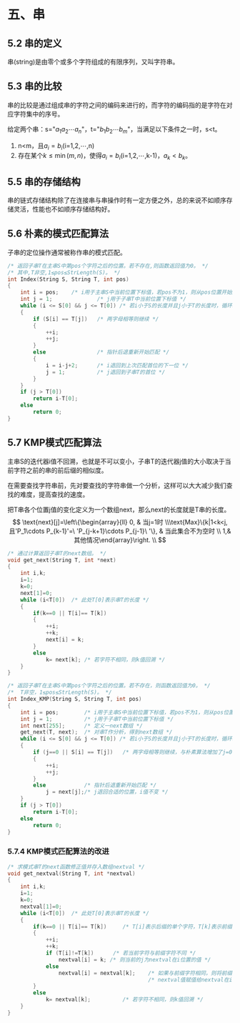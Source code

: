 # 五、串

## 5.2 串的定义

串(string)是由零个或多个字符组成的有限序列，又叫字符串。

## 5.3 串的比较

串的比较是通过组成串的字符之间的编码来进行的，而字符的编码指的是字符在对应字符集中的序号。

给定两个串：s="$a_1a_2\cdots a_n$"，t="$b_1 b_2\cdots b_m$"，当满足以下条件之一时，s<t。

1. n<m，且$a_i=b_i$(i=1,2,$\cdots$,n)
2. 存在某个$k\leqslant\min(m,n)$，使得$a_i=b_i$(i=1,2,$\cdots$,k-1)，$a_k<b_k$。

## 5.5 串的存储结构

串的链式存储结构除了在连接串与串操作时有一定方便之外，总的来说不如顺序存储灵活，性能也不如顺序存储结构好。

## 5.6 朴素的模式匹配算法

子串的定位操作通常被称作串的模式匹配。

```c++
/* 返回子串T在主串S中第pos个字符之后的位置。若不存在,则函数返回值为0。 */
/* 其中,T非空,1≤pos≤StrLength(S)。 */
int Index(String S, String T, int pos) 
{
	int i = pos;	/* i用于主串S中当前位置下标值，若pos不为1，则从pos位置开始匹配 */
	int j = 1;				/* j用于子串T中当前位置下标值 */
	while (i <= S[0] && j <= T[0]) /* 若i小于S的长度并且j小于T的长度时，循环继续 */
	{
		if (S[i] == T[j]) 	/* 两字母相等则继续 */
      	{
			++i;
         	++j; 
      	} 
      	else 				/* 指针后退重新开始匹配 */
      	{  
         	i = i-j+2;		/* i退回到上次匹配首位的下一位 */
         	j = 1; 			/* j退回到子串T的首位 */
      	}      
	}
	if (j > T[0]) 
		return i-T[0];
	else 
		return 0;
}
```

## 5.7 KMP模式匹配算法

主串S的迭代器i值不回溯，也就是不可以变小，子串T的迭代器j值的大小取决于当前字符之前的串的前后缀的相似度。

在需要查找字符串前，先对要查找的字符串做一个分析，这样可以大大减少我们查找的难度，提高查找的速度。

把T串各个位置j值的变化定义为一个数组next，那么next的长度就是T串的长度。
$$
\text{next}[j]=\left\{\begin{array}{ll} 0, & 当j=1时 \\\text{Max}\{k|1<k<j,且'P_1\cdots P_{k-1}'=\ 'P_{j-k+1}\cdots P_{j-1}\ '\}, & 当此集合不为空时 \\ 1,& 其他情况\end{array}\right.  \\
$$

```c++
/* 通过计算返回子串T的next数组。 */
void get_next(String T, int *next) 
{
	int i,k;
  	i=1;
  	k=0;
  	next[1]=0;
  	while (i<T[0])  /* 此处T[0]表示串T的长度 */
 	{
    	if(k==0 || T[i]== T[k]) 
		{
      		++i;  
			++k;  
			next[i] = k;
    	} 
		else 
			k= next[k];	/* 若字符不相同，则k值回溯 */
  	}
}
```

```c++
/* 返回子串T在主串S中第pos个字符之后的位置。若不存在，则函数返回值为0。 */
/*  T非空，1≤pos≤StrLength(S)。 */
int Index_KMP(String S, String T, int pos) 
{
	int i = pos;		/* i用于主串S中当前位置下标值，若pos不为1，则从pos位置开始匹配 */
	int j = 1;			/* j用于子串T中当前位置下标值 */
	int next[255];		/* 定义一next数组 */
	get_next(T, next);	/* 对串T作分析，得到next数组 */
	while (i <= S[0] && j <= T[0]) /* 若i小于S的长度并且j小于T的长度时，循环继续 */
	{
		if (j==0 || S[i] == T[j]) 	/* 两字母相等则继续，与朴素算法增加了j=0判断 */
      	{
         	++i;
         	++j; 
      	} 
      	else 			/* 指针后退重新开始匹配 */
      	 	j = next[j];/* j退回合适的位置，i值不变 */
	}
	if (j > T[0]) 
		return i-T[0];
	else 
		return 0;
}
```

### 5.7.4 KMP模式匹配算法的改进

```c++
/* 求模式串T的next函数修正值并存入数组nextval */
void get_nextval(String T, int *nextval) 
{
  	int i,k;
  	i=1;
  	k=0;
  	nextval[1]=0;
  	while (i<T[0])  /* 此处T[0]表示串T的长度 */
 	{
    	if(k==0 || T[i]== T[k]) 	/* T[i]表示后缀的单个字符，T[k]表示前缀的单个字符 */
		{
      		++i;  
			++k;  
			if (T[i]!=T[k])      /* 若当前字符与前缀字符不同 */
				nextval[i] = k;	/* 则当前的j为nextval在i位置的值 */
      		else 
				nextval[i] = nextval[k];	/* 如果与前缀字符相同，则将前缀字符的 */
											/* nextval值赋值给nextval在i位置的值 */
    	} 
		else 
			k= nextval[k];			/* 若字符不相同，则k值回溯 */
  	}
}
```



